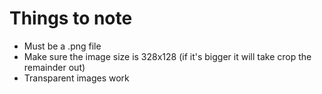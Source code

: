 # Things to note
* Must be a .png file
* Make sure the image size is 328x128 (if it's bigger it will take crop the remainder out)
* Transparent images work
